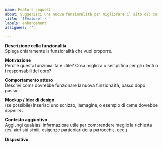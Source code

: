 ```yaml
---
name: Feature request
about: Suggerisci una nuova funzionalità per migliorare il sito del coro
title: "[Feature] - "
labels: enhancement
assignees: ''

---
```


**Descrizione della funzionalità**  
Spiega chiaramente la funzionalità che vuoi proporre.

**Motivazione**  
Perché questa funzionalità è utile? Cosa migliora o semplifica per gli utenti o i responsabili del coro?

**Comportamento atteso**  
Descrivi come dovrebbe funzionare la nuova funzionalità, passo dopo passo.

**Mockup / Idee di design**  
(se possibile) Inserisci uno schizzo, immagine, o esempio di come dovrebbe apparire.

**Contesto aggiuntivo**  
Aggiungi qualsiasi informazione utile per comprendere meglio la richiesta (es. altri siti simili, esigenze particolari della parrocchia, ecc.).

**Dispositivo**
